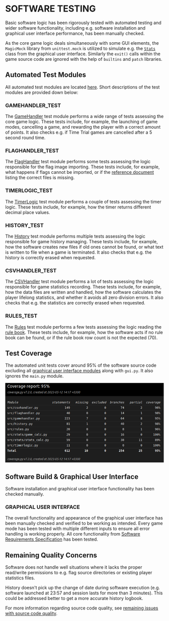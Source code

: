# SOFTWARE TESTING

Basic software logic has been rigorously tested with automated testing and wider software functionality, including e.g. software installation and graphical user interface performance, has been manually checked.

As the core game logic deals simultaneously with some GUI elements, the `MagicMock` library from `unittest.mock` is utilized to simulate e.g. the [`Stats`](../src/gui_elements/gui_stats.py "GUI Stats source code") class from the graphical user interface. Similarly the `exit()` calls within the game source code are ignored with the help of `builtins` and `patch` libraries.

## Automated Test Modules

All automated test modules are located [here](../src/tests/ "Tests folder"). Short descriptions of the test modules are provided down below:

### GAMEHANDLER_TEST

The [GameHandler](../src/tests/a_gamehandler_test.py "GameHandler Test source code") test module performs a wide range of tests assessing the core game logic. These tests include, for example, the launching of game modes, cancelling a game, and rewarding the player with a correct amount of points. It also checks e.g. if Time Trial games are cancelled after a 5 second round time.

### FLAGHANDLER_TEST

The [FlagHandler](../src/tests/b_flaghandler_test.py "FlagHandler Test source code") test module performs some tests assessing the logic responsible for the flag image importing. These tests include, for example, what happens if flags cannot be imported, or if the [reference document](../src/logs/correctflags.txt "List of correct flags") listing the correct files is missing.

### TIMERLOGIC_TEST

The [TimerLogic](../src/tests/c_timerlogic_test.py "TimerLogic Test source code") test module performs a couple of tests assessing the timer logic. These tests include, for example, how the timer returns different decimal place values.

### HISTORY_TEST

The [History](../src/tests/d_history_test.py "History Test source code") test module performs multiple tests assessing the logic responsible for game history managing. These tests include, for example, how the software creates new files if old ones cannot be found, or what text is written to file when a game is terminated. It also checks that e.g. the history is correctly erased when requested.

### CSVHANDLER_TEST

The [CSVHandler](../src/tests/e_csvhandler_test.py "CSVHandler Test source code") test module performs a lot of tests assessing the logic responsible for game statistics recording. These tests include, for example, how the data files are written and handled, how the software calculates the player lifelong statistics, and whether it avoids all zero division errors. It also checks that e.g. the statistics are correctly erased when requested.

### RULES_TEST

The [Rules](../src/tests/f_rules_test.py "Rules Test source code") test module performs a few tests assessing the logic reading the [rule book](../src/logs/gamerules.txt "Open the Rule Book"). These tests include, for example, how the software acts if no rule book can be found, or if the rule book row count is not the expected (70).

## Test Coverage

The automated unit tests cover around 95% of the software source code excluding all [graphical user interface modules](../src/gui_elements/ "GUI folder") along with `gui.py`. It also ignores the `main.py` module.

<img src="./images/coverage_report.png">

## Software Build & Graphical User Interface

Software installation and graphical user interface functionality has been checked manually.

### GRAPHICAL USER INTERFACE

The overall functionality and appearance of the graphical user interface has been manually checked and verified to be working as intended. Every game mode has been tested with multiple different inputs to ensure all error handling is working properly. All core functionality from [Software Requirements Specification](requirements_specification.md "Software Requirements Specification") has been tested.

## Remaining Quality Concerns

Software does not handle well situations where it lacks the proper read/write permissions to e.g. flag source directories or existing player statistics files.

History doesn't pick up the change of date during software execution (e.g. software launched at 23:57 and session lasts for more than 3 minutes). This could be addressed better to get a more accurate history logbook.

For more information regarding source code quality, see [remaining issues with source code quality](./architecture.md#remaining-issues-with-source-code-quality--software-logic "Read more about Remaning Quality Concerns").
